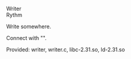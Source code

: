 Writer  
Rythm  

Write somewhere.  

Connect with "".

Provided: writer, writer.c, libc-2.31.so, ld-2.31.so

